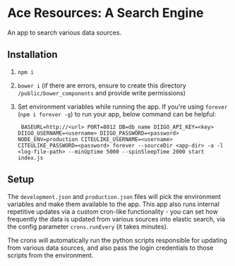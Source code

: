 # Ace Resources: A Search Engine

An app to search various data sources.

## Installation

1. `npm i`
2. `bower i` (if there are errors, ensure to create this directory `/public/bower_components` and provide write permissions)
3. Set environment variables while running the app. If you're using `forever` (`npm i forever -g`) to run your app, below command can be helpful:
	
		BASEURL=http://<url> PORT=8012 DB=db_name DIIGO_API_KEY=<key> DIIGO_USERNAME=<username> DIIGO_PASSWORD=<password> NODE_ENV=production CITEULIKE_USERNAME=<username> CITEULIKE_PASSWORD=<password> forever --sourceDir <app-dir> -a -l <log-file-path> --minUptime 5000 --spinSleepTime 2000 start index.js

## Setup

The `development.json` and `production.json` files will pick the environment variables and make them available to the app. This app also runs internal repetitive updates via a custom cron-like functionality - you can set how frequently the data is updated from various sources into elastic search, via the config parameter `crons.runEvery` (it takes minutes).

The crons will automatically run the python scripts responsible for updating from various data sources, and also pass the login credentials to those scripts from the environment.